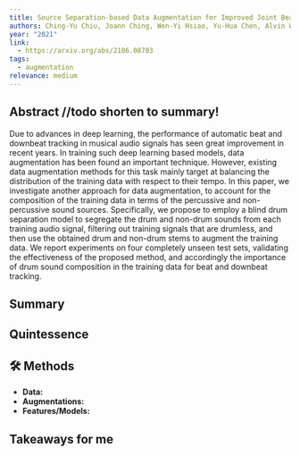 ```yaml
---
title: Source Separation-based Data Augmentation for Improved Joint Beat and Downbeat Tracking
authors: Ching-Yu Chiu, Joann Ching, Wen-Yi Hsiao, Yu-Hua Chen, Alvin Wen-Yu Su, Yi-Hsuan Yang
year: "2021"
link:
  - https://arxiv.org/abs/2106.08703
tags:
  - augmentation
relevance: medium
---
```

## Abstract //todo shorten to summary!
Due to advances in deep learning, the performance of automatic beat and downbeat tracking in musical audio signals has seen great improvement in recent years. In training such deep learning based models, data augmentation has been found an important technique. However, existing data augmentation methods for this task mainly target at balancing the distribution of the training data with respect to their tempo. In this paper, we investigate another approach for data augmentation, to account for the composition of the training data in terms of the percussive and non-percussive sound sources. Specifically, we propose to employ a blind drum separation model to segregate the drum and non-drum sounds from each training audio signal, filtering out training signals that are drumless, and then use the obtained drum and non-drum stems to augment the training data. We report experiments on four completely unseen test sets, validating the effectiveness of the proposed method, and accordingly the importance of drum sound composition in the training data for beat and downbeat tracking.

## Summary


## Quintessence


## 🛠️ Methods
- **Data:**  
- **Augmentations:**  
- **Features/Models:**  


## Takeaways for me

